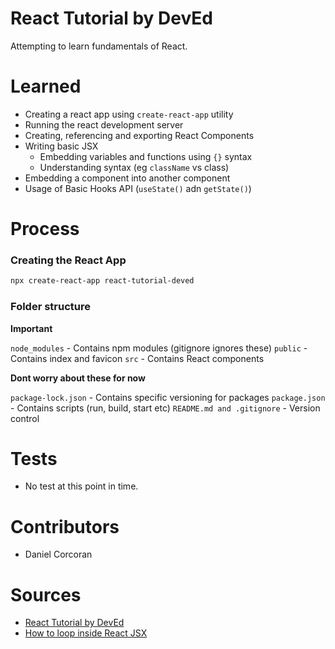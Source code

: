 # React Tutorial by DevEd

Attempting to learn fundamentals of React.

# Learned

- Creating a react app using `create-react-app` utility
- Running the react development server
- Creating, referencing and exporting React Components
- Writing basic JSX
    - Embedding variables and functions using `{}` syntax
    - Understanding syntax (eg `className` vs class)
- Embedding a component into another component
- Usage of Basic Hooks API (`useState()` adn `getState()`)

# Process

### Creating the React App

```sh
npx create-react-app react-tutorial-deved
```

### Folder structure

**Important**

`node_modules` - Contains npm modules (gitignore ignores these)
`public` - Contains index and favicon
`src` - Contains React components

**Dont worry about these for now**

`package-lock.json` - Contains specific versioning for packages
`package.json` - Contains scripts (run, build, start etc)
`README.md and .gitignore` - Version control

# Tests

- No test at this point in time.

# Contributors

- Daniel Corcoran

# Sources

- [React Tutorial by DevEd](https://www.youtube.com/watch?v=dGcsHMXbSOA)
- [How to loop inside React JSX](https://flaviocopes.com/react-how-to-loop/)